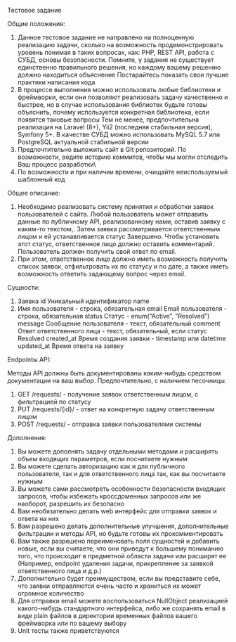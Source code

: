 Тестовое задание 

Общие положения:

1. Данное тестовое задание не направлено на полноценную реализацию задачи, сколько на возможность продемонстрировать уровень понимая в таких вопросах, как: PHP, REST API, работа с СУБД, основы безопасности. Помните, у задания не существует единственно правильного решения, но каждому вашему решению должно находиться объяснение
Постарайтесь показать свои лучшие практики написания кода
2. В процессе выполнения можно использовать любые библиотеки и фреймворки, если они позволяют реализовать задачу качественно и быстрее, но в случае использования библиотек будьте готовы объяснить, почему используется конкретная библиотека, если появятся таковые вопросы
Тем не менее, предпочтительна реализация на Laravel (8+), Yii2 (последняя стабильная версия), Symfony 5+. В качестве СУБД можно использовать MySQL 5.7 или PostgreSQL актуальной стабильной версии
3. Предпочтительно выложить сайт в GIt репозиторий. По возможности, ведите историю коммитов, чтобы мы могли отследить Ваш процесс разработки\
4. По возможности и при наличии времени, очищайте неиспользуемый шаблонный код

Общее описание:

1. Необходимо реализовать систему принятия и обработки заявок пользователей с сайта. Любой пользователь может отправить данные по публичному API, реализованному нами, оставив заявку с каким-то текстом,. Затем заявка рассматривается ответственным лицом и ей устанавливается статус Завершено. Чтобы установить этот статус, ответственное лицо должно оставить комментарий. Пользователь должен получить свой ответ по email.
2. При этом, ответственное лицо должно иметь возможность получить список заявок, отфильтровать их по статусу и по дате, а также иметь возможность ответить задающему вопрос через email.

Сущности:

1. Заявка 
id
Уникальный идентификатор
name
2. Имя пользователя - строка, обязательная
email
Email пользователя - строка, обязательная
status
Статус - enum(“Active”, “Resolved”)
message
Сообщение пользователя - текст, обязательный
comment
Ответ ответственного лица - текст, обязательный, если статус Resolved
created_at
Время создания заявки - timestamp или datetime
updated_at
Время ответа на заявку


Endpointы API:

Методы API должны быть документированы каким-нибудь средством документации на ваш выбор. Предпочтительно, с наличием песочницы.
1. GET /requests/ - получение заявок ответственным лицом, с фильтрацией по статусу
2. PUT /requests/{id}/ - ответ на конкретную задачу ответственным лицом
3. POST /requests/ - отправка заявки пользователями системы

Дополнения:
1. Вы можете дополнять задачу отдельными методами и расширять объем входящих параметров, если посчитаете нужным
2. Вы можете сделать авторизацию как и для публичного пользователя, так и для ответственного лица так, как вы посчитаете нужным
3. Вы можете сами рассмотреть особенности безопасности входящих запросов, чтобы избежать кроссдоменных запросов или же наоборот, разрешить их безопасно
4. Вам необязательно делать web интерфейс для отправки заявок и ответа на них
5. Вам разрешено делать дополнительные улучшения, дополнительные фильтрации и методы API, но будьте готовы их прокомментировать
6. Вам также разрешено переименовать поля сущностей и добавить новые, если вы считаете, что они приведут к большему пониманию того, что происходит в предметной области задачи или расширят ее (Например, endpoint удаления задачи, прикрепление за заявкой ответственного лица и д.р.)
7. Дополнительно будет преимуществом, если вы представите себе, что заявки отправляются очень часто и храниться их может огромное количество
8. Для отправки email можете воспользоваться NullObject реализацией какого-нибудь стандартного интерфейса, либо же сохранять email в виде plain файлов в директории временных файлов вашего фреймворка или по вашему выбору
9. Unit тесты также приветствуются
